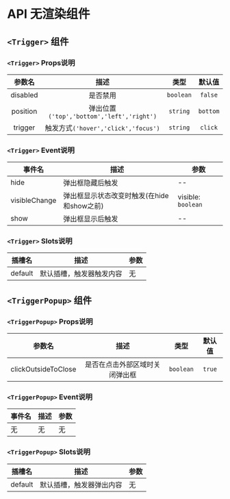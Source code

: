 # API 无渲染组件

## `<Trigger>` 组件

### `<Trigger>` Props说明

|  参数名  |                   描述                    |   类型    |  默认值  |
| :------: | :---------------------------------------: | :-------: | :------: |
| disabled |                 是否禁用                  | `boolean` | `false`  |
| position | 弹出位置`('top','bottom','left','right')` | `string`  | `bottom` |
| trigger  |    触发方式`('hover','click','focus')`    | `string`  | `click`  |

### `<Trigger>` Event说明

| 事件名        | 描述                                       | 参数               |
| ------------- | ------------------------------------------ | ------------------ |
| hide          | 弹出框隐藏后触发                           | --                 |
| visibleChange | 弹出框显示状态改变时触发(在hide和show之前) | visible: `boolean` |
| show          | 弹出框显示后触发                           | --                 |

### `<Trigger>` Slots说明

| 插槽名  | 描述                     | 参数 |
| ------- | ------------------------ | ---- |
| default | 默认插槽，触发器触发内容 | 无   |

## `<TriggerPopup>` 组件

### `<TriggerPopup>` Props说明

|       参数名        |              描述              |   类型    | 默认值 |
| :-----------------: | :----------------------------: | :-------: | :----: |
| clickOutsideToClose | 是否在点击外部区域时关闭弹出框 | `boolean` | `true` |

### `<TriggerPopup>` Event说明

| 事件名 | 描述 | 参数 |
| ------ | ---- | ---- |
| 无     | 无   | 无   |

### `<TriggerPopup>` Slots说明

| 插槽名  | 描述                     | 参数 |
| ------- | ------------------------ | ---- |
| default | 默认插槽，触发器弹出内容 | 无   |
